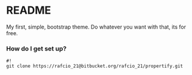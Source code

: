 # README #

My first, simple, bootstrap theme. Do whatever you want with that, its for free.

### How do I get set up? ###


```
#!
git clone https://rafcio_21@bitbucket.org/rafcio_21/propertify.git
```